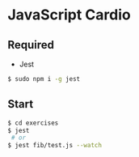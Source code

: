 # JavaScript Cardio

## Required

* Jest

```bash
$ sudo npm i -g jest
```

## Start

```bash
$ cd exercises
$ jest
 # or
$ jest fib/test.js --watch
```
